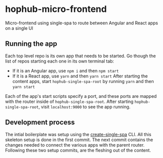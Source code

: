 # hophub-micro-frontend
Micro-frontend using single-spa to route between Angular and React apps on a single UI

## Running the app
Each top level repo is its own app that needs to be started.
Go though the list of repos starting each one in its own terminal tab:
- If it is an Angular app, use `npm i` and then `npm start`
- If it is a React app, use `yarn` and then `yarn start`
After starting the content apps, start `hophub-single-spa-root` by running `yarn` and then `yarn start`

Each of the app's start scripts specify a port, and these ports are mapped with the router inside of
`hophub-single-spa-root`. After starting `hophub-single-spa-root`, visit `localhost:9000` to see the
app running.

## Development process
The intial boilerplate was setup using the [create-single-spa](https://single-spa.js.org/docs/create-single-spa/) CLI.
All this skeleton setup is done in the first commit. The next commit contains the changes needed to connect the various
apps with the parent router. Following these two setup commits, are the fleshing out of the content.
